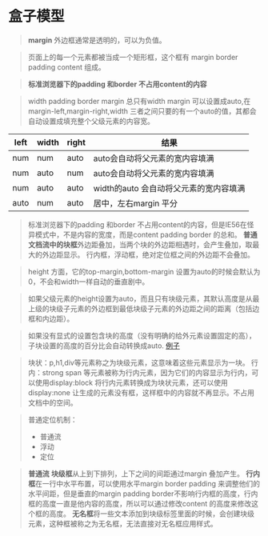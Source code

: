 # 盒子模型

> **margin**
> 外边框通常是透明的，可以为负值。

> 页面上的每一个元素都被当成一个矩形框，这个框有 margin border padding content 组成。

> **标准浏览器下的padding 和border 不占用content的内容**

> width padding border margin 总只有width margin 可以设置成auto,在margin-left,margin-right,width 三者之间只要的有一个auto的值，其都会自动设置成填充整个父级元素的内容宽。


left |width| right|结果
---|---|---|---
num | num| auto| auto会自动将父元素的宽内容填满
num| auto| num| auto会自动将父元素的宽内容填满
num | auto | auto| width的auto 会自动将父元素的宽内容填满
auto | num | auto | 居中，左右margin 平分



> 标准浏览器下的padding 和border 不占用content的内容，但是IE56在怪异模式中，不是内容的宽度，而是content padding border 的总和。
> **普通文档流中的块框**外边距叠加，当两个块的外边距相遇时，会产生叠加，取最大的外边距显示。
> 行内框，浮动框，绝对定位框之间的外边距不会叠加。

>height 方面，它的top-margin,bottom-margin 设置为auto的时候会默认为0，不会和width一样自动的垂直剧中。

> 如果父级元素的height设置为auto，而且只有块级元素，其默认高度是从最上级的块级子元素的外边框到最低块级子元素的外边距之间的距离（包括边框和内边距）。

> 如果没有显式的设置包含块的高度（没有明确的给外元素设置固定的高），子块设置的高度的百分比会自动转换成auto.
[例子](https://github.com/WYoYao/SSC/blob/master/width.html)

> 块状：p,h1,div等元素称之为块级元素，这意味着这些元素显示为一块。
> 行内：strong span 等元素被称为行内元素，因为它们的内容显示为行内，可以使用display:block 将行内元素转换成为块状元素，还可以使用display:none 让生成的元素没有框，这样框中的内容就不再显示。不占用文档中的空间。

> 普通定位机制：
>- 普通流
>- 浮动
>- 定位

> **普通流**
> **块级框**从上到下排列，上下之间的间距通过margin 叠加产生。
> **行内框**在一行中水平布置，可以使用水平margin border padding 来调整他们的水平间距，但是垂直的margin padding border不影响行内框的高度，行内框的高度一直是他内容的高度，所以可以通过修改content 的高度来修改这个框的高度。
> **无名框**将一些文本添加到块级标签里面的时候，会创建块级元素，这种框被称之为无名框，无法直接对无名框应用样式。